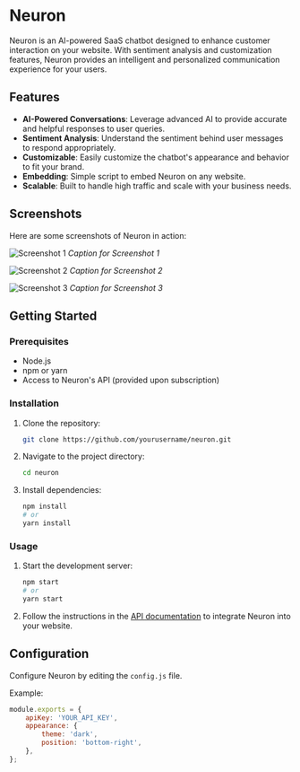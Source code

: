 # Neuron

Neuron is an AI-powered SaaS chatbot designed to enhance customer interaction on your website. With sentiment analysis and customization features, Neuron provides an intelligent and personalized communication experience for your users.

## Features

- **AI-Powered Conversations**: Leverage advanced AI to provide accurate and helpful responses to user queries.
- **Sentiment Analysis**: Understand the sentiment behind user messages to respond appropriately.
- **Customizable**: Easily customize the chatbot's appearance and behavior to fit your brand.
- **Embedding**: Simple script to embed Neuron on any website.
- **Scalable**: Built to handle high traffic and scale with your business needs.

## Screenshots

Here are some screenshots of Neuron in action:

![Screenshot 1](https://via.placeholder.com/800x400?text=Screenshot+1)
*Caption for Screenshot 1*

![Screenshot 2](https://via.placeholder.com/800x400?text=Screenshot+2)
*Caption for Screenshot 2*

![Screenshot 3](https://via.placeholder.com/800x400?text=Screenshot+3)
*Caption for Screenshot 3*

## Getting Started

### Prerequisites

- Node.js
- npm or yarn
- Access to Neuron's API (provided upon subscription)

### Installation

1. Clone the repository:
    ```bash
    git clone https://github.com/yourusername/neuron.git
    ```
2. Navigate to the project directory:
    ```bash
    cd neuron
    ```
3. Install dependencies:
    ```bash
    npm install
    # or
    yarn install
    ```

### Usage

1. Start the development server:
    ```bash
    npm start
    # or
    yarn start
    ```
2. Follow the instructions in the [API documentation](https://github.com/yourusername/neuron/docs) to integrate Neuron into your website.

## Configuration

Configure Neuron by editing the `config.js` file. 

Example:
```js
module.exports = {
    apiKey: 'YOUR_API_KEY',
    appearance: {
        theme: 'dark',
        position: 'bottom-right',
    },
};

